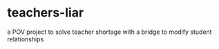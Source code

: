 # teachers-liar
a POV project to solve teacher shortage with a bridge to modify student relationships
